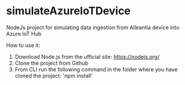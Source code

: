 # simulateAzureIoTDevice
NodeJs project for simulating data ingestion from Alleantia device into Azure IoT Hub

How to use it:

1) Download Node.js from the ufficial site: https://nodejs.org/
2) Clone the project from Github
3) From CLI run the following command in the folder where you have cloned the project:  'npm install'
